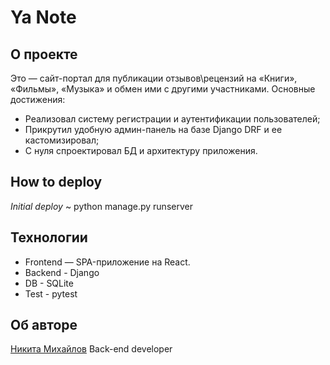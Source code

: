 # Ya Note

## О проекте 
Это — сайт-портал для публикации отзывов\рецензий на «Книги», «Фильмы», «Музыка» и обмен ими с другими участниками.
Основные достижения:
- Реализовал систему регистрации и аутентификации пользователей; 
- Прикрутил удобную админ-панель на базе Django DRF и ее кастомизировал;
- С нуля спроектировал БД и архитектуру приложения.

## How to deploy
*Initial deploy*
~ python manage.py runserver


## Технологии
* Frontend — SPA-приложение на React.
* Backend - Django
* DB - SQLite
* Test - pytest

## Об авторе
[Никита Михайлов](https://github.com/Nikson276)
Back-end developer

